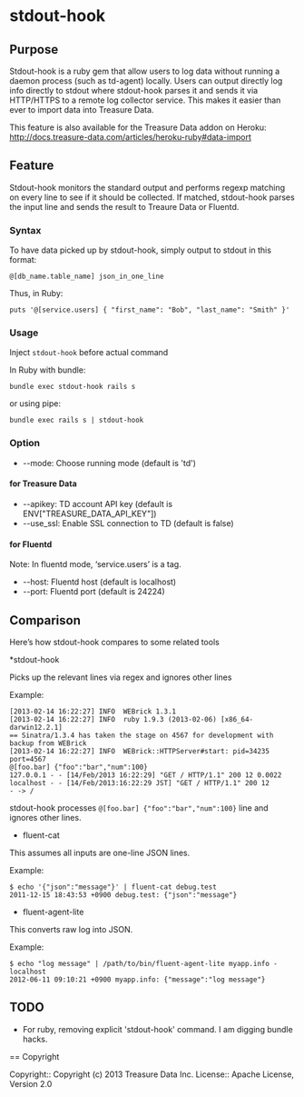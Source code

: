 # stdout-hook

## Purpose

Stdout-hook is a ruby gem that allow users to log data without running a daemon process (such as td-agent) locally. Users can output directly log info directly to stdout where stdout-hook parses it and sends it via HTTP/HTTPS to a remote log collector service. This makes it easier than ever to import data into Treasure Data.

This feature is also available for the Treasure Data addon on Heroku: 
http://docs.treasure-data.com/articles/heroku-ruby#data-import

## Feature

Stdout-hook monitors the standard output and performs regexp matching on every line to see if it should be collected. If matched, stdout-hook parses the input line and sends the result to Treaure Data or Fluentd.

### Syntax

To have data picked up by stdout-hook, simply output to stdout in this format:

`@[db_name.table_name] json_in_one_line`

Thus, in Ruby:

`puts '@[service.users] { "first_name": "Bob", "last_name": "Smith" }'`

### Usage

Inject `stdout-hook` before actual command

In Ruby with bundle:

`bundle exec stdout-hook rails s`

or using pipe:

`bundle exec rails s | stdout-hook`


### Option

* --mode: Choose running mode (default is 'td')

#### for Treasure Data

* --apikey: TD account API key (default is ENV["TREASURE_DATA_API_KEY"])
* --use_ssl: Enable SSL connection to TD (default is false)

#### for Fluentd

Note: In fluentd mode, ‘service.users’ is a tag.

* --host: Fluentd host (default is localhost)
* --port: Fluentd port (default is 24224)

## Comparison

Here’s how stdout-hook compares to some related tools

*stdout-hook

Picks up the relevant lines via regex and ignores other lines

Example:

```
[2013-02-14 16:22:27] INFO  WEBrick 1.3.1
[2013-02-14 16:22:27] INFO  ruby 1.9.3 (2013-02-06) [x86_64-darwin12.2.1]
== Sinatra/1.3.4 has taken the stage on 4567 for development with backup from WEBrick
[2013-02-14 16:22:27] INFO  WEBrick::HTTPServer#start: pid=34235 port=4567
@[foo.bar] {"foo":"bar","num":100}
127.0.0.1 - - [14/Feb/2013 16:22:29] "GET / HTTP/1.1" 200 12 0.0022
localhost - - [14/Feb/2013:16:22:29 JST] "GET / HTTP/1.1" 200 12
- -> /
```

stdout-hook processes `@[foo.bar] {"foo":"bar","num":100}` line and ignores other lines.

* fluent-cat

This assumes all inputs are one-line JSON lines.

Example:

```
$ echo '{"json":"message"}' | fluent-cat debug.test
2011-12-15 18:43:53 +0900 debug.test: {"json":"message"}
```

* fluent-agent-lite

This converts raw log into JSON.

Example:

```
$ echo "log message" | /path/to/bin/fluent-agent-lite myapp.info - localhost
2012-06-11 09:10:21 +0900 myapp.info: {"message":"log message"}
```

## TODO

* For ruby, removing explicit 'stdout-hook' command.
I am digging bundle hacks.

== Copyright

Copyright:: Copyright (c) 2013 Treasure Data Inc.
License::   Apache License, Version 2.0
